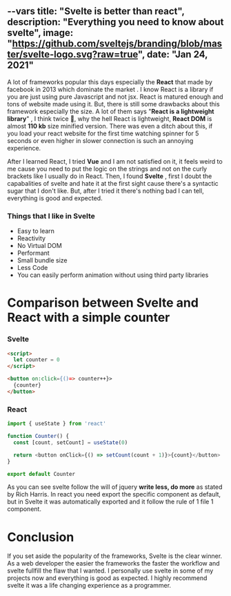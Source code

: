 --vars
title: "Svelte is better than react",
description: "Everything you need to know about svelte",
image: "https://github.com/sveltejs/branding/blob/master/svelte-logo.svg?raw=true",
date: "Jan 24, 2021"
--

A lot of frameworks popular this days especially the **React** that made by facebook in 2013 which dominate the market . I know React is a library if you are just using pure Javascript and not jsx. React
is matured enough and tons of website made using it. But, there is still some drawbacks about this framework especially the
size. A lot of them says "**React is a lightweight library**" , I think twice 🤔, why the hell React is lightweight, **React DOM** is almost **110 kb** size minified version. There was even a ditch about this, if you load your react website for the first time watching spinner for 5 seconds or even higher in slower connection is such an annoying experience.

After I learned React, I tried **Vue** and I am not satisfied on it, it feels weird to me cause you need to put the logic on the strings and not on the curly brackets like I usually do in React. Then, I found **Svelte** , first I doubt the capabalities of svelte and hate it at the first sight cause there's a syntactic sugar that I don't like. But, after I tried it there's nothing bad I can tell, everything is good and expected.

### Things that I like in Svelte

- Easy to learn
- Reactivity
- No Virtual DOM
- Performant
- Small bundle size
- Less Code
- You can easily perform animation without using third party libraries

# Comparison between Svelte and React with a simple counter

### Svelte

```html
<script>
  let counter = 0
</script>

<button on:click={()=> counter++}>
  {counter}
</button>
```

### React

```js
import { useState } from 'react'

function Counter() {
  const [count, setCount] = useState(0)

  return <button onClick={() => setCount(count + 1)}>{count}</button>
}

export default Counter
```

As you can see svelte follow the will of jquery **write less, do more** as stated by Rich Harris.
In react you need export the specific component as default, but in Svelte it was automatically exported and it follow the rule of 1 file 1 component.

# Conclusion

If you set aside the popularity of the frameworks, Svelte is the clear winner. As a web developer the easier the
frameworks the faster the workflow and svelte fullfill the flaw that I wanted. I personally use svelte in some of my projects
now and everything is good as expected. I highly recommend svelte it was a life changing experience as a programmer.
